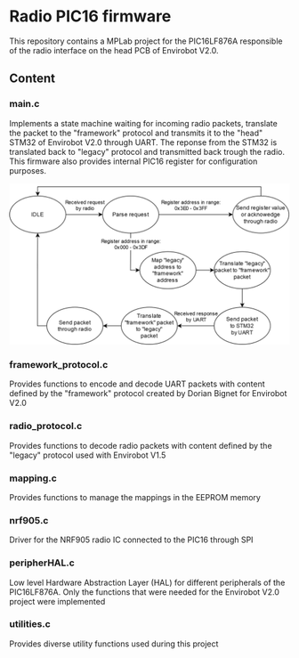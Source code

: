 # Radio PIC16 firmware
This repository contains a MPLab project for the PIC16LF876A responsible of the radio interface on the head PCB of Envirobot V2.0.
## Content
### main.c
Implements a state machine waiting for incoming radio packets, translate the packet to the "framework" protocol and transmits it to the "head" STM32 of Envirobot V2.0 through UART.
The reponse from the STM32 is translated back to "legacy" protocol and transmitted back trough the radio.
This firmware also provides internal PIC16 register for configuration purposes.

![](PICRadio20StateMachine.drawio.png)
### framework_protocol.c
Provides functions to encode and decode UART packets with content defined by the "framework" protocol created by Dorian Bignet for Envirobot V2.0
### radio_protocol.c
Provides functions to decode radio packets with content defined by the "legacy" protocol used with Envirobot V1.5
### mapping.c
Provides functions to manage the mappings in the EEPROM memory
### nrf905.c
Driver for the NRF905 radio IC connected to the PIC16 through SPI
### peripherHAL.c
Low level Hardware Abstraction Layer (HAL) for different peripherals of the PIC16LF876A. Only the functions that were needed for the Envirobot V2.0 project were implemented
### utilities.c
Provides diverse utility functions used during this project
